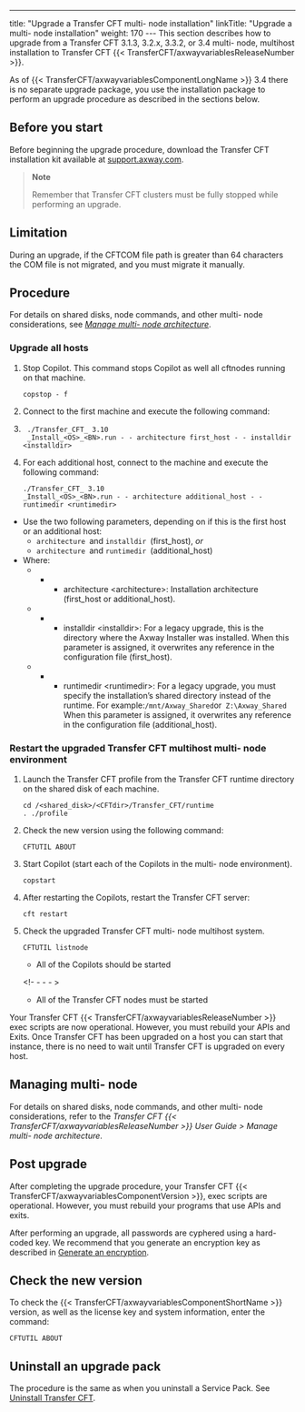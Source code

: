 ---
title: "Upgrade a Transfer CFT multi- node installation"
linkTitle: "Upgrade a multi- node installation"
weight: 170
--- This section describes how to upgrade from a Transfer CFT 3.1.3, 3.2.x, 3.3.2, or 3.4 multi- node, multihost installation to Transfer CFT {{< TransferCFT/axwayvariablesReleaseNumber  >}}.

As of {{< TransferCFT/axwayvariablesComponentLongName  >}} 3.4 there is no separate upgrade package, you use the installation package to perform an upgrade procedure as described in the sections below.

<span id="Before"></span>

## Before you start

Before beginning the upgrade procedure, download the Transfer CFT installation kit available at [support.axway.com](https://support.axway.com/).

> **Note**
>
> Remember that Transfer CFT clusters must be fully stopped while performing an upgrade.

## Limitation

During an upgrade, if the CFTCOM file path is greater than 64 characters the COM file is not migrated, and you must migrate it manually.

## Procedure

For details on shared disks, node commands, and other multi- node considerations, see *[Manage multi- node architecture](../../../../about_multinode)*.

### Upgrade all hosts

1. Stop Copilot. This command stops Copilot as well all cftnodes running on that machine.  
    ```
    copstop - f
    ```

1. Connect to the first machine and execute the following command:

1. ```
    ./Transfer_CFT_ 3.10
    _Install_<OS>_<BN>.run - - architecture first_host - - installdir <installdir>
    ```

1. For each additional host, connect to the machine and execute the following command:  
    ```
    ./Transfer_CFT_ 3.10
    _Install_<OS>_<BN>.run - - architecture additional_host - - runtimedir <runtimedir>
    ```

- Use the two following parameters, depending on if this is the first host or an additional host:
    - `architecture `and `installdir `(first_host), *or*
    - `architecture `and `runtimedir `(additional_host)
- Where:
    - - - architecture &lt;architecture>: Installation architecture (first_host or additional_host).
    - - - installdir &lt;installdir>: For a legacy upgrade, this is the directory where the Axway Installer was installed. When this parameter is assigned, it overwrites any reference in the configuration file (first_host).
    - - - runtimedir &lt;runtimedir>: For a legacy upgrade, you must specify the installation’s shared directory instead of the runtime. For example:` /mnt/Axway_Shared `or` Z:\Axway_Shared`  
        When this parameter is assigned, it overwrites any reference in the configuration file (additional_host).

### Restart the upgraded Transfer CFT multihost multi- node environment

1. Launch the Transfer CFT profile from the Transfer CFT runtime directory on the shared disk of each machine.  
    ```
    cd /<shared_disk>/<CFTdir>/Transfer_CFT/runtime
    . ./profile
    ```
1. Check the new version using the following command:  
    ```
    CFTUTIL ABOUT
    ```
1. Start Copilot (start each of the Copilots in the multi- node environment).  
    ```
    copstart
    ```
1. After restarting the Copilots, restart the Transfer CFT server:  
    ```
    cft restart
    ```
1. Check the upgraded Transfer CFT multi- node multihost system.  
    ```
    CFTUTIL listnode
    ```
    - All of the Copilots should be started

    <!- - - - >

    - All of the Transfer CFT nodes must be started

Your Transfer CFT {{< TransferCFT/axwayvariablesReleaseNumber  >}} exec scripts are now operational. However, you must rebuild your APIs and Exits. Once Transfer CFT has been upgraded on a host you can start that instance, there is no need to wait until Transfer CFT is upgraded on every host.

## Managing multi- node

For details on shared disks, node commands, and other multi- node considerations, refer to the *Transfer CFT {{< TransferCFT/axwayvariablesReleaseNumber  >}} User Guide &gt; *Manage multi- node architecture**.

## Post upgrade

After completing the upgrade procedure, your Transfer CFT {{< TransferCFT/axwayvariablesComponentVersion  >}}, exec scripts are operational. However, you must rebuild your programs that use APIs and exits.

After performing an upgrade, all passwords are cyphered using a hard- coded key. We recommend that you generate an encryption key as described in [Generate an encryption](https://docs.axway.com/bundle/TransferCFT_38_UsersGuide_allOS_en_HTML5/page/Content/Security/cipher_key.htm).

## Check the new version

To check the {{< TransferCFT/axwayvariablesComponentShortName  >}} version, as well as the license key and system information, enter the command:

```
CFTUTIL ABOUT
```

## Uninstall an upgrade pack

The procedure is the same as when you uninstall a Service Pack. See [Uninstall Transfer CFT](../../uninstall_transfercft_ux).
